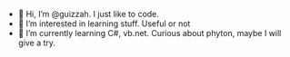 - 👋 Hi, I’m @guizzah. I just like to code.
- 👀 I’m interested in learning stuff. Useful or not
- 🌱 I’m currently learning C#, vb.net. Curious about phyton, maybe I will give a try.
